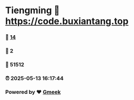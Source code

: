 # Tiengming :link: https://code.buxiantang.top 
### :page_facing_up: [14](https://code.buxiantang.top/tag.html) 
### :speech_balloon: 2 
### :hibiscus: 51512 
### :alarm_clock: 2025-05-13 16:17:44 
### Powered by :heart: [Gmeek](https://github.com/Meekdai/Gmeek)
